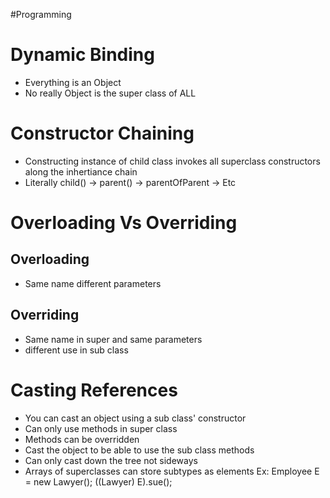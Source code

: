 #Programming 

# Dynamic Binding
- Everything is an Object
- No really Object is the super class of ALL
# Constructor Chaining
- Constructing instance of child class invokes all superclass constructors along the inhertiance chain
- Literally child() -> parent() -> parentOfParent -> Etc
# Overloading Vs Overriding
## Overloading
- Same name different parameters
## Overriding
- Same name in super and same parameters
- different use in sub class
# Casting References
- You can cast an object using a sub class' constructor
- Can only use methods in super class
- Methods can be overridden 
- Cast the object to be able to use the sub class methods
- Can only cast down the tree not sideways
- Arrays of superclasses can store subtypes as elements
Ex:
Employee E = new Lawyer();
((Lawyer) E).sue();